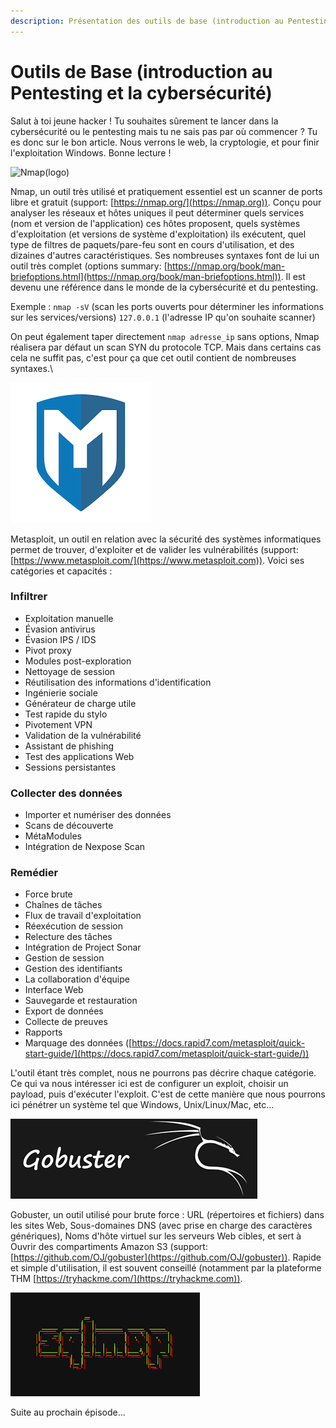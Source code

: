 ```yaml
---
description: Présentation des outils de base (introduction au Pentesting).
---
```


# Outils de Base (introduction au Pentesting et la cybersécurité)

Salut à toi jeune hacker ! Tu souhaites sûrement te lancer dans la cybersécurité ou le pentesting mais tu ne sais pas par où commencer ? Tu es donc sur le bon article. Nous verrons le web, la cryptologie, et pour finir l'exploitation Windows. Bonne lecture !

![Nmap(logo)](<../../.gitbook/assets/image (9) (2) (2) (2) (2) (2).png>)

Nmap, un outil très utilisé et pratiquement essentiel est un scanner de ports libre et gratuit (support: [https://nmap.org/](https://nmap.org)). Conçu pour analyser les réseaux et hôtes uniques il peut déterminer quels services (nom et version de l'application) ces hôtes proposent, quels systèmes d'exploitation (et versions de système d'exploitation) ils exécutent, quel type de filtres de paquets/pare-feu sont en cours d'utilisation, et des dizaines d'autres caractéristiques. Ses nombreuses syntaxes font de lui un outil très complet (options summary: [https://nmap.org/book/man-briefoptions.html](https://nmap.org/book/man-briefoptions.html)). Il est devenu une référence dans le monde de la cybersécurité et du pentesting.&#x20;

Exemple : `nmap -sV` (scan les ports ouverts pour déterminer les informations sur les services/versions) `127.0.0.1` (l'adresse IP qu'on souhaite scanner)

On peut également taper directement `nmap adresse_ip` sans options, Nmap réalisera par défaut un scan SYN du protocole TCP. Mais dans certains cas cela ne suffit pas, c'est pour ça que cet outil contient de nombreuses syntaxes.\


![](../../.gitbook/assets/telechargement.png)

Metasploit, un outil en relation avec la sécurité des systèmes informatiques permet de trouver, d'exploiter et de valider les vulnérabilités (support: [https://www.metasploit.com/](https://www.metasploit.com)). Voici ses catégories et capacités :&#x20;

### Infiltrer <a href="#infiltrate" id="infiltrate"></a>

* Exploitation manuelle
* Évasion antivirus
* Évasion IPS / IDS
* Pivot proxy
* Modules post-exploration
* Nettoyage de session
* Réutilisation des informations d'identification
* Ingénierie sociale
* Générateur de charge utile
* Test rapide du stylo
* Pivotement VPN
* Validation de la vulnérabilité
* Assistant de phishing
* Test des applications Web
* Sessions persistantes

### Collecter des données <a href="#collect-data" id="collect-data"></a>

* Importer et numériser des données
* Scans de découverte
* MétaModules
* Intégration de Nexpose Scan

### Remédier <a href="#remediate" id="remediate"></a>

* Force brute
* Chaînes de tâches
* Flux de travail d'exploitation
* Réexécution de session
* Relecture des tâches
* Intégration de Project Sonar
* Gestion de session
* Gestion des identifiants
* La collaboration d'équipe
* Interface Web
* Sauvegarde et restauration
* Export de données
* Collecte de preuves
* Rapports
* Marquage des données ([https://docs.rapid7.com/metasploit/quick-start-guide/](https://docs.rapid7.com/metasploit/quick-start-guide/))

L'outil étant très complet, nous ne pourrons pas décrire chaque catégorie. Ce qui va nous intéresser ici est de configurer un exploit, choisir un payload, puis d'exécuter l'exploit. C'est de cette manière que nous pourrons ici pénétrer un système tel que Windows, Unix/Linux/Mac, etc...

![](../../.gitbook/assets/telechargementcfghcfgh.png)

Gobuster, un outil utilisé pour brute force : URL (répertoires et fichiers) dans les sites Web, Sous-domaines DNS (avec prise en charge des caractères génériques), Noms d'hôte virtuel sur les serveurs Web cibles, et sert à Ouvrir des compartiments Amazon S3 (support: [https://github.com/OJ/gobuster](https://github.com/OJ/gobuster)). Rapide et simple d'utilisation, il est souvent conseillé (notamment par la plateforme THM [https://tryhackme.com/](https://tryhackme.com)).

![](../../.gitbook/assets/telechargement-1-.png)

Suite au prochain épisode...
